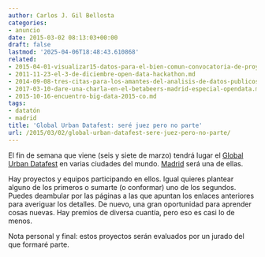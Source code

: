 ```yaml
---
author: Carlos J. Gil Bellosta
categories:
- anuncio
date: 2015-03-02 08:13:03+00:00
draft: false
lastmod: '2025-04-06T18:48:43.610868'
related:
- 2015-04-01-visualizar15-datos-para-el-bien-comun-convocatoria-de-proyectos.md
- 2011-11-23-el-3-de-diciembre-open-data-hackathon.md
- 2014-09-08-tres-citas-para-los-amantes-del-analisis-de-datos-publicos.md
- 2017-03-10-dare-una-charla-en-el-betabeers-madrid-especial-opendata.md
- 2015-10-16-encuentro-big-data-2015-co.md
tags:
- datatón
- madrid
title: 'Global Urban Datafest: seré juez pero no parte'
url: /2015/03/02/global-urban-datafest-sere-juez-pero-no-parte/
---
```


El fin de semana que viene (seis y siete de marzo) tendrá lugar el [Global Urban Datafest](http://www.global.datafest.net/) en varias ciudades del mundo. [Madrid](http://www.global.datafest.net/cities/madrid-espana) será una de ellas.

Hay proyectos y equipos participando en ellos. Igual quieres plantear alguno de los primeros o sumarte (o conformar) uno de los segundos. Puedes deambular por las páginas a las que apuntan los enlaces anteriores para averiguar los detalles. De nuevo, una gran oportunidad para aprender cosas nuevas. Hay premios de diversa cuantía, pero eso es casi lo de menos.

Nota personal y final: estos proyectos serán evaluados por un jurado del que formaré parte.